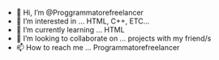 - 👋 Hi, I’m @Proggrammatorefreelancer
- 👀 I’m interested in ... HTML, C++, ETC...
- 🌱 I’m currently learning ... HTML
- 💞️ I’m looking to collaborate on ... projects with my friend/s
- 📫 How to reach me ... Programmatorefreelancer

<!---
Proggrammatorefreelancer/Proggrammatorefreelancer is a ✨ special ✨ repository because its `README.md` (this file) appears on your GitHub profile.
You can click the Preview link to take a look at your changes.
--->
